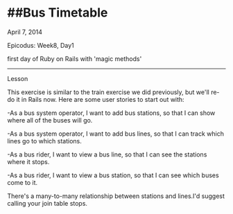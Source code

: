 ##Bus Timetable
=====================

April 7, 2014

Epicodus: Week8, Day1

first day of Ruby on Rails with 'magic methods'

***********************
Lesson

This exercise is similar to the train exercise we did previously, but we'll re-do it in Rails now. Here are some user stories to start out with:

-As a bus system operator, I want to add bus stations, so that I can show where all of the buses will go.

-As a bus system operator, I want to add bus lines, so that I can track which lines go to which stations.

-As a bus rider, I want to view a bus line, so that I can see the stations where it stops.

-As a bus rider, I want to view a bus station, so that I can see which buses come to it.

There's a many-to-many relationship between stations and lines.I'd suggest calling your join table stops.
